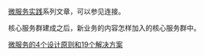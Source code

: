[微服务实践](https://www.jianshu.com/c/90fcbc52ce97)系列文章，可以参见连接。

核心服务群建成之后，新业务的内容怎样加入的核心服务群中。


[微服务的4个设计原则和19个解决方案](https://www.jianshu.com/p/466f778f2d49)
